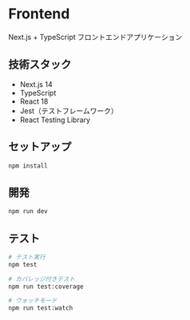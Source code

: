 # Frontend

Next.js + TypeScript フロントエンドアプリケーション

## 技術スタック

- Next.js 14
- TypeScript
- React 18
- Jest（テストフレームワーク）
- React Testing Library

## セットアップ

```bash
npm install
```

## 開発

```bash
npm run dev
```

## テスト

```bash
# テスト実行
npm test

# カバレッジ付きテスト
npm run test:coverage

# ウォッチモード
npm run test:watch
```
